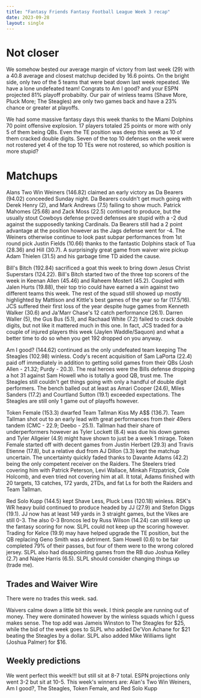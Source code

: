 ```yaml
---
title: "Fantasy Friends Fantasy Football League Week 3 recap"
date: 2023-09-28
layout: single
---
```


# Not closer

We somehow bested our average margin of victory from last week (29) with a 40.8 average and closest matchup decided by 16.6 points. On the bright side, only two of the 5 teams that were beat down last week repeated. We have a lone undefeated team! Congrats to Am I good? and your ESPN projected 81% playoff probabilty. Our pair of winless teams (Shave More, Pluck More; The Steagles) are only two games back and have a 23% chance or greater at playoffs.

We had some massive fantasy days this week thanks to the Miami Dolphins 70 point offensive explosion. 17 players totaled 25 points or more with only 5 of them being QBs. Even the TE position was deep this week as 10 of them cracked double digits. Seven of the top 10 defenses on the week were not rostered yet 4 of the top 10 TEs were not rostered, so which position is more stupid?

# Matchups
Alans Two Win Weiners (146.82) claimed an early victory as Da Bearers (94.02) conceeded Sunday night. Da Bearers couldn't get much going with Derek Henry (2), and Mark Andrews (7.5) failing to show much. Patrick Mahomes (25.68) and Zack Moss (22.5) continued to produce, but the usually stout Cowboys defense proved defenses are stupid with a -2 dud against the supposedly tanking Cardinals. Da Bearers still had a 2 point advantage at the position however as the Jags defense went for -4. The Weiners otherwise continue to look past subpar performances from 1st round pick Justin Fields (10.66) thanks to the fantastic Dolphins stack of Tua (28.36) and Hill (30.7). A surprisingly great game from waiver wire pickup Adam Thielen (31.5) and his garbage time TD aided the cause.

Bill's Bitch (192.84) sacrificed a goat this week to bring down Jesus Christ Superstars (124.22). Bill's Bitch started two of the three top scorers of the week in Keenan Allen (45.46) and Raheem Mostert (45.2). Coupled with Jalen Hurts (19.88), their top trio could have earned a win against two different teams this week. The rest of the squad still showed up mostly highlighted by Mattison and Kittle's best games of the year so far (17.5/16). JCS suffered their first loss of the year despite huge games from Kenneth Walker (30.6) and Ja'Marr Chase's 12 catch performance (26.1). Darren Waller (5), the Gus Bus (5.1), and Rachaad White (7.2) failed to crack double digits, but not like it mattered much in this one. In fact, JCS traded for a couple of injured players this week (Jaylen Waddle/Saquon) and what a better time to do so when you get 192 dropped on you anyway.

Am I good? (144.62) continued as the only undefeated team keeping The Steagles (102.98) winless. Cody's recent acquisition of Sam LaPorta (22.4) paid off immediately in addition to getting solid games from their QBs (Josh Allen - 21.32; Purdy - 20.3). The real heroes were the Bills defense dropping a hot 31 against Sam Howell who is totally a good QB, trust me. The Steagles still couldn't get things going with only a handful of double digit performers. The bench balled out at least as Amari Cooper (24.6), Miles Sanders (17.2) and Courtland Sutton (19.1) exceeded expectations. The Steagles are still only 1 game out of playoffs however.

Token Female (153.3) dwarfed Team Tallman Kiss My A$$ (136.7). Team Tallman shot out to an early lead with great performances from their 49ers tandem (CMC - 22.9; Deebo - 25.1). Tallman had their share of underperformers however as Tyler Lockett (8.4) was due his down games and Tyler Allgeier (4.9) might have shown to just be a week 1 mirage. Token Female started off with decent games from Justin Herbert (29.3) and Travis Etienne (17.8), but a relative dud from AJ Dillon (3.3) kept the matchup uncertain. The uncertainty quickly faded thanks to Davante Adams (42.2) being the only competent receiver on the Raiders. The Steelers tried covering him with Patrick Peterson, Levi Wallace, Minkah Fitzpatrick, Cole Holcomb, and even tried not covering him at all. It total, Adams finished with 20 targets, 13 catches, 172 yards, 2TDs, and fat Ls for both the Raiders and Team Tallman.

Red Solo Kupp (144.5) kept Shave Less, Pluck Less (120.18) winless.  RSK's WR heavy build continued to produce headed by JJ (27.9) and Stefon Diggs (19.1). JJ now has at least 149 yards in 3 straight games, but the Vikes are still 0-3. The also 0-3 Broncos led by Russ Wilson (14.24) can still keep up the fantasy scoring for now. SLPL could not keep up the scoring however. Trading for Kelce (19.9) may have helped upgrade the TE position, but the QB replacing Geno Smith was a detriment. Sam Howell (0.6) to be fair completed 79% of their passes, but four of them were to the wrong colored jersey. SLPL also had disappointing games from the RB duo Joshua Kelley (2.7) and Najee Harris (6.5). SLPL should consider changing things up (trade me).


## Trades and Waiver Wire

There were no trades this week. sad.

Waivers calme down a little bit this week. I think people are running out of money. They were dominated however by the winless squads which I guess makes sense. The top add was Jameis Winston to The Steagles for $25, while the bid of the week goes to SLPL who added De'Von Achane for $21 beating the Steagles by a dollar. SLPL also added Mike Williams light (Joshua Palmer) for $16.

## Weekly predictions

We went perfect this week!!! but still sit at 8-7 total. ESPN projections only went 3-2  but sit at 10-5. This week's winners are: Alan's Two Win Weiners, Am I good?, The Steagles, Token Female, and Red Solo Kupp



